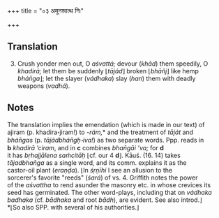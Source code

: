 +++
title = "०३ अमूनश्वत्थ निः"

+++
## Translation
3. Crush yonder men out, O *aśvattá;* devour (*khād*) them speedily, O  
*khadirá;* let them be suddenly ⌊*tājád*⌋ broken ⌊*bhāñj*⌋ like hemp  
*bhán̄ga*⌋; let the slayer (*vádhaka*) slay (*han*) them with deadly  
weapons (*vadhá*).

## Notes
The translation implies the emendation (which is made in our text) of  
ajiram (p. khadira॰jiram!) to *-rám,*\* and the treatment of *tāját* and  
*bhán̄gas* (p. *tājádbhán̄gḥ॰iva!*) as two separate words. Ppp. reads in  
**b** *khadirā ’ciram*, and in **c** combines *bhan̄gāi ’va;* for **d**  
it has *bṛhajjālena saṁcitāḥ* ⌊cf. our 4 **d**⌋. Kāuś. (16. 14) takes  
*tājadbhan̄ga* as a single word, and its comm. explains it as the  
castor-oil plant (*eraṇḍa*). ⌊In *śṛṇīhi* I see an allusion to the  
sorcerer's favorite "reeds" (*śará*) of vs. 4. Griffith notes the power  
of the *aśvattha* to rend asunder the masonry etc. in whose crevices its  
seed has germinated. The other word-plays, including that on *vádhaka  
badhaka* (cf. *bādhaka* and root *bādh*), are evident. See also introd.⌋  
\*⌊So also SPP. with several of his authorities.⌋
